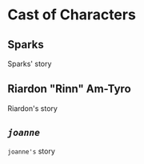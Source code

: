 # Cast of Characters #

## Sparks ##

Sparks' story

## Riardon "Rinn" Am-Tyro ##

Riardon's story

## *`joanne`* ##

`joanne's` story

